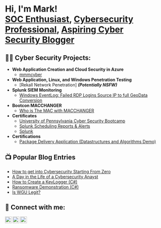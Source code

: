 <h1>Hi, I'm Mark! <br/><a href="https://github.com/3M2Legacy">SOC Enthusiast</a>, <a href="https://www.linkedin.com/in/mark-milton-22a974258/">Cybersecurity Professional</a>, <a href="https://mmmcyber.club/">Aspiring Cyber Security Blogger</a></h1>

<h2>👨‍💻 Cyber Security Projects:</h2>

- <b>Web Application Creation and Cloud Security in Azure</b>
  - [mmmcyber](https://github.com/joshmadakor1/Algorithms-Practice)
- <b>Web Application, Linux, and Windows Penetration Testing</b>
  - [Rekall Network Penetration] <b><i>(Potentially NSFW)</b></i>
- <b>Splunk SIEM Monitoring</b>
  - [Windows EventLog: Failed RDP Logins Source IP to full GeoData Conversion](https://github.com/joshmadakor1/Sentinel-Lab)
- <b>Bootcon MACCHANGER</b>
  - [Who is The MAC with MACCHANGER](https://github.com/joshmadakor1/Jwipe.PowerShell)
- <b>Certificates</b>
  - [University of Pennsylvania Cyber Security Bootcamp](https://github.com/joshmadakor1/EncrypterPOC)
  - [Splunk Scheduling Reports & Alerts](https://github.com/joshmadakor1/DecrypterPOC)
  - [Splunk](https://github.com/joshmadakor1/Key-Logger-With-Email)
- <b>Certifications</b>
  - [Package Delivery Application (Datastructures and Algorithms Demo)](https://github.com/joshmadakor1/Package-Delivery-Pathfinding-Algorithm)

<h2>📺 Popular Blog Entries</h2>

- [How to get into Cybersecurity Starting From Zero]()
- [A Day in the Life of a Cybersecurity Anayst]()
- [How to Create a KeyLogger (C#)]()
- [Ransomware Demonstration (C#)]()
- [Is WGU Legit?]()

<h2> 🤳 Connect with me:</h2>


[<img align="left" alt="JoshMadakor | Twitter" width="22px" src="https://cdn.jsdelivr.net/npm/simple-icons@v3/icons/twitter.svg" />][twitter]
[<img align="left" alt="JoshMadakor | LinkedIn" width="22px" src="https://cdn.jsdelivr.net/npm/simple-icons@v3/icons/linkedin.svg" />][linkedin]
[<img align="left" alt="JoshMadakor | Instagram" width="22px" src="https://cdn.jsdelivr.net/npm/simple-icons@v3/icons/instagram.svg" />][instagram]

[twitter]: https://twitter.com/MarkMMilton2
[instagram]: https://www.instagram.com/m_m_milton2/
[linkedin]: https://www.linkedin.com/in/mark-milton-22a974258/
<!--
**joshmadakor1/joshmadakor1** is a ✨ _special_ ✨ repository because its `README.md` (this file) appears on your GitHub profile.

Here are some ideas to get you started:

- 🔭 I’m currently working on ...
- 🌱 I’m currently learning ...
- 👯 I’m looking to collaborate on ...
- 🤔 I’m looking for help with ...
- 💬 Ask me about ...
- 📫 How to reach me: ...
- 😄 Pronouns: ...
- ⚡ Fun fact: ...
-->
